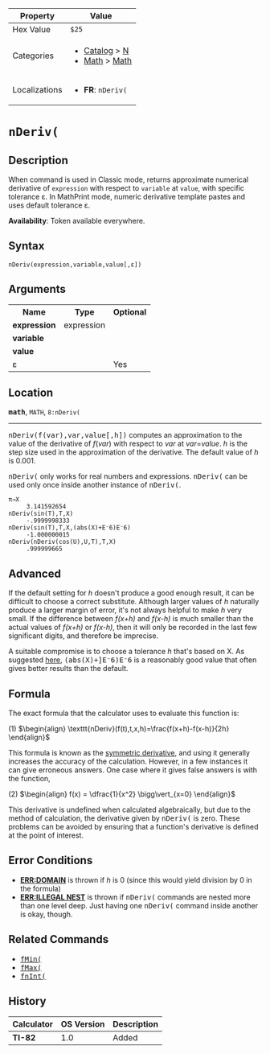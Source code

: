 | Property      | Value |
|---------------|-------|
| Hex Value     | `$25`|
| Categories    | <ul><li>[Catalog](<../categories/Catalog.md>) > [N](<../categories/Catalog.md#N>)</li><li>[Math](<../categories/Math.md>) > [Math](<../categories/Math.md#Math>)</li></ul> |
| Localizations | <ul><li><b>FR</b>: `nDeriv(`</li></ul> |

# `nDeriv(`

## Description
When command is used in Classic mode, returns approximate numerical derivative of `expression` with respect to `variable` at `value`, with specific tolerance ε.
In MathPrint mode, numeric derivative template pastes and uses default tolerance ε.


<b>Availability</b>: Token available everywhere.

## Syntax
`nDeriv(expression,variable,value[,ε])`

## Arguments
<table>
<tr><th>Name</th><th>Type</th><th>Optional</th></tr>

<tr><td><b>expression</b></td><td>expression</td><td></td></tr>

<tr><td><b>variable</b></td><td></td><td></td></tr>

<tr><td><b>value</b></td><td></td><td></td></tr>

<tr><td>ε</td><td></td><td>Yes</td></tr>

</table>

## Location
<tt><kbd><b>math</b></kbd></tt>, `MATH`, `8:nDeriv(`
<hr>

<tt>nDeriv(f(var),var,value[,h])</tt> computes an approximation to the value of the derivative of _f_(_var_) with respect to _var_ at _var_=_value_. _h_ is the step size used in the approximation of the derivative. The default value of _h_ is 0.001.

<tt>nDeriv(</tt> only works for real numbers and expressions. <tt>nDeriv(</tt> can be used only once inside another instance of <tt>nDeriv(</tt>.

```ti-basic
π→X
     3.141592654
nDeriv(sin(T),T,X)
     -.9999998333
nDeriv(sin(T),T,X,(abs(X)+E⁻6)E⁻6)
     -1.000000015
nDeriv(nDeriv(cos(U),U,T),T,X)
     .999999665
```

## Advanced

If the default setting for _h_ doesn't produce a good enough result, it can be difficult to choose a correct substitute. Although larger values of _h_ naturally produce a larger margin of error, it's not always helpful to make _h_ very small. If the difference between _f(x+h)_ and _f(x-h)_ is much smaller than the actual values of _f(x+h)_ or _f(x-h)_, then it will only be recorded in the last few significant digits, and therefore be imprecise.

A suitable compromise is to choose a tolerance _h_ that's based on X. As suggested [here](http://www.unitedti.org/index.php?act=ST&f=54&t=4367&hl=&view=findpost&p=68526), <tt>(abs(X)+]E⁻6)E⁻6</tt> is a reasonably good value that often gives better results than the default.

## Formula

The exact formula that the calculator uses to evaluate this function is:

(1) $`\begin{align} \texttt{nDeriv}(f(t),t,x,h)=\frac{f(x+h)-f(x-h)}{2h} \end{align}`$ 

This formula is known as the [symmetric derivative](https://en.wikipedia.org/wiki/Symmetric_derivative), and using it generally increases the accuracy of the calculation. However, in a few instances it can give erroneous answers. One case where it gives false answers is with the function,

(2) $`\begin{align} f(x) = \dfrac{1}{x^2} \bigg\vert_{x=0} \end{align}`$ 

This derivative is undefined when calculated algebraically, but due to the method of calculation, the derivative given by <tt>nDeriv(</tt> is zero. These problems can be avoided by ensuring that a function's derivative is defined at the point of interest.

## Error Conditions

*   **[ERR:DOMAIN](/errors#domain)** is thrown if _h_ is 0 (since this would yield division by 0 in the formula)
*   **[ERR:ILLEGAL NEST](/errors#illegalnest)** is thrown if <tt>nDeriv(</tt> commands are nested more than one level deep. Just having one <tt>nDeriv(</tt> command inside another is okay, though.

## Related Commands

*   <tt><a href="/fmin">fMin(</a></tt>
*   <tt><a href="/fmax">fMax(</a></tt>
*   <tt><a href="/fnint">fnInt(</a></tt>

## History
| Calculator | OS Version | Description |
|------------|------------|-------------|
| <b>TI-82</b> | 1.0 | Added |


